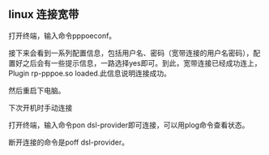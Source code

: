 ## linux 连接宽带

  

打开终端，输入命令pppoeconf。

接下来会看到一系列配置信息，包括用户名、密码（宽带连接的用户名密码），配置好之后会有一些提示信息，一路选择yes即可。到此，宽带连接已经成功连上，Plugin rp-pppoe.so loaded.此信息说明连接成功。

然后重启下电脑。

下次开机时手动连接

打开终端，输入命令pon dsl-provider即可连接，可以用plog命令查看状态。

断开连接的命令是poff dsl-provider。